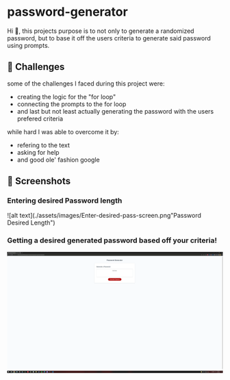 # password-generator

Hi 👋, this projects purpose is to not only to generate a randomized password, but to base it off the users criteria to generate said password using prompts.

## 💪 Challenges

some of the challenges I faced during this project were:

- creating the logic for the "for loop"
- connecting the prompts to the for loop
- and last but not least actually generating the password with the users prefered criteria

while hard I was able to overcome it by:
- refering to the text
- asking for help
- and good ole' fashion google

## 📸 Screenshots

### Entering desired Password length

![alt text](./assets/images/Enter-desired-pass-screen.png"Password Desired Length")

### Getting a desired generated password based off your criteria! 
![alt text](./assets/images/Password-generated.png "A generated passoword")